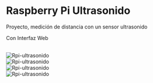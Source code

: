 <h1>Raspberry Pi Ultrasonido</h1>
<p>Proyecto, medición de distancia con un sensor ultrasonido</p>
<p>Con Interfaz Web</p>

<br>
<img src="http://i.imgur.com/bFz4qot.png" alt="Rpi-ultrasonido">
<br>
<img src="http://i.imgur.com/ZNOsk6L.png" alt="Rpi-ultrasonido">
<br>
<img src="http://i.imgur.com/uuKtTSH.png" alt="Rpi-ultrasonido">
<br>
<img src="http://i.imgur.com/B6N9CIC.jpg" alt="Rpi-ultrasonido">
<br>

